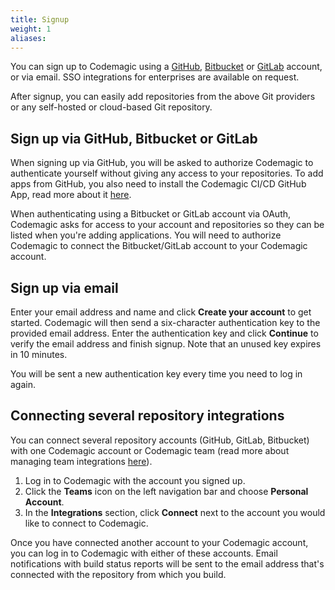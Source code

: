 ```yaml
---
title: Signup
weight: 1 
aliases:
---
```


You can sign up to Codemagic using a [GitHub](https://github.com/), [Bitbucket](https://bitbucket.org/) or [GitLab](https://about.gitlab.com/) account, or via email. SSO integrations for enterprises are available on request.

After signup, you can easily add repositories from the above Git providers or any self-hosted or cloud-based Git repository.
## Sign up via GitHub, Bitbucket or GitLab

When signing up via GitHub, you will be asked to authorize Codemagic to authenticate yourself without giving any access to your repositories. To add apps from GitHub, you also need to install the Codemagic CI/CD GitHub App, read more about it [here](../getting-started/github).

When authenticating using a Bitbucket or GitLab account via OAuth, Codemagic asks for access to your account and repositories so they can be listed when you're adding applications. You will need to authorize Codemagic to connect the Bitbucket/GitLab account to your Codemagic account.
## Sign up via email

Enter your email address and name and click **Create your account** to get started. Codemagic will then send a six-character authentication key to the provided email address. Enter the authentication key and click **Continue** to verify the email address and finish signup. Note that an unused key expires in 10 minutes. 

You will be sent a new authentication key every time you need to log in again.
## Connecting several repository integrations

You can connect several repository accounts (GitHub, GitLab, Bitbucket) with one Codemagic account or Codemagic team (read more about managing team integrations [here](../getting-started/teams/#managing-team-integrations)).

1. Log in to Codemagic with the account you signed up.
2. Click the **Teams** icon on the left navigation bar and choose **Personal Account**.
3. In the **Integrations** section, click **Connect** next to the account you would like to connect to Codemagic.

Once you have connected another account to your Codemagic account, you can log in to Codemagic with either of these accounts. Email notifications with build status reports will be sent to the email address that's connected with the repository from which you build.

